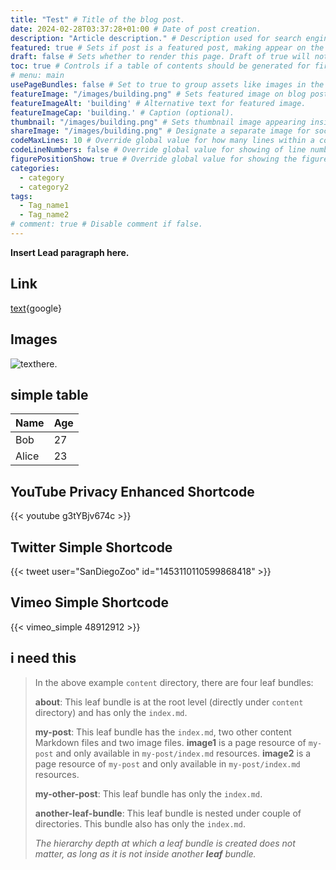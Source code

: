 ```yaml
---
title: "Test" # Title of the blog post.
date: 2024-02-28T03:37:28+01:00 # Date of post creation.
description: "Article description." # Description used for search engine.
featured: true # Sets if post is a featured post, making appear on the home page side bar.
draft: false # Sets whether to render this page. Draft of true will not be rendered.
toc: true # Controls if a table of contents should be generated for first-level links automatically.
# menu: main
usePageBundles: false # Set to true to group assets like images in the same folder as this post.
featureImage: "/images/building.png" # Sets featured image on blog post.
featureImageAlt: 'building' # Alternative text for featured image.
featureImageCap: 'building.' # Caption (optional).
thumbnail: "/images/building.png" # Sets thumbnail image appearing inside card on homepage.
shareImage: "/images/building.png" # Designate a separate image for social media sharing.
codeMaxLines: 10 # Override global value for how many lines within a code block before auto-collapsing.
codeLineNumbers: false # Override global value for showing of line numbers within code block.
figurePositionShow: true # Override global value for showing the figure label.
categories:
  - category
  - category2
tags:
  - Tag_name1
  - Tag_name2
# comment: true # Disable comment if false.
---
```


**Insert Lead paragraph here.**

## Link

[text](http://www.google.com){google}

## Images

![texthere](/images/dollar.png "althere").

## simple table

   Name | Age
--------|------
    Bob | 27
  Alice | 23

## YouTube Privacy Enhanced Shortcode

{{< youtube g3tYBjv674c >}}

## Twitter Simple Shortcode

{{< tweet user="SanDiegoZoo" id="1453110110599868418" >}}

## Vimeo Simple Shortcode

{{< vimeo_simple 48912912 >}}

## i need this

<blockquote [Element: blockquote]>

In the above example `content` directory, there are four leaf
bundles:

**about**: This leaf bundle is at the root level (directly under
    `content` directory) and has only the `index.md`.

**my-post**: This leaf bundle has the `index.md`, two other content
    Markdown files and two image files. **image1** is a page resource of `my-post`
    and only available in `my-post/index.md` resources. **image2** is a page resource of `my-post`
    and only available in `my-post/index.md` resources.

**my-other-post**: This leaf bundle has only the `index.md`.

**another-leaf-bundle**: This leaf bundle is nested under couple of
    directories. This bundle also has only the `index.md`.

_The hierarchy depth at which a leaf bundle is created does not matter,
as long as it is not inside another **leaf** bundle._
</blockquote>
